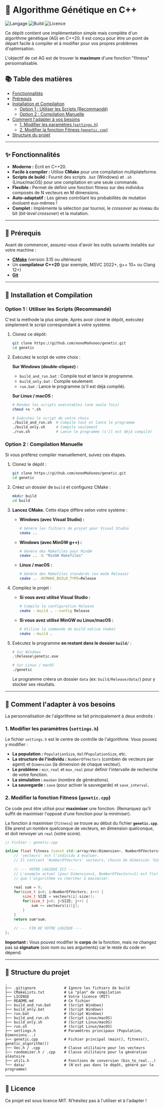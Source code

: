# 🧬 Algorithme Génétique en C++

![Langage](https://img.shields.io/badge/C%2B%2B-20-blue.svg)
![Build](https://img.shields.io/badge/build-CMake-green.svg)
![Licence](https://img.shields.io/badge/license-MIT-lightgrey.svg)

Ce dépôt contient une implémentation simple mais complète d'un algorithme génétique (AG) en C++20. Il est conçu pour être un point de départ facile à compiler et à modifier pour vos propres problèmes d'optimisation.

L'objectif de cet AG est de trouver le **maximum** d'une fonction "fitness" personnalisable.

## 📚 Table des matières

* [Fonctionnalités](#-fonctionnalités)
* [Prérequis](#-prérequis)
* [Installation et Compilation](#-installation-et-compilation)
    * [Option 1 : Utiliser les Scripts (Recommandé)](#option-1--utiliser-les-scripts-recommandé)
    * [Option 2 : Compilation Manuelle](#option-2--compilation-manuelle)
* [Comment l'adapter à vos besoins](#-comment-ladapter-à-vos-besoins)
    * [1. Modifier les paramètres (`settings.h`)](#1-modifier-les-paramètres-settingsh)
    * [2. Modifier la fonction Fitness (`genetic.cpp`)](#2-modifier-la-fonction-fitness-geneticcpp)
* [Structure du projet](#-structure-du-projet)

---

## ✨ Fonctionnalités

* **Moderne :** Écrit en C++20.
* **Facile à compiler :** Utilise **CMake** pour une compilation multiplateforme.
* **Scripts de build :** Fournit des scripts `.bat` (Windows) et `.sh` (Linux/macOS) pour une compilation en une seule commande.
* **Flexible :** Permet de définir une fonction fitness sur des individus composés de N vecteurs en M dimensions.
* **Auto-adaptatif :** Les gènes contrôlant les probabilités de mutation évoluent eux-mêmes !
* **Complet :** Implémente la sélection par tournoi, le *crossover* au niveau du bit (*bit-level crossover*) et la mutation.

---

## 🔧 Prérequis

Avant de commencer, assurez-vous d'avoir les outils suivants installés sur votre machine :

* [**CMake**](https://cmake.org/download/) (version 3.15 ou ultérieure)
* Un **compilateur C++20** (par exemple, MSVC 2022+, g++ 10+ ou Clang 12+)
* [**Git**](https://git-scm.com/)

---

## 🚀 Installation et Compilation

### Option 1 : Utiliser les Scripts (Recommandé)

C'est la méthode la plus simple. Après avoir cloné le dépôt, exécutez simplement le script correspondant à votre système.

1.  Clonez ce dépôt:
    ```bash
    git clone https://github.com/ooooMaXoooo/genetic.git
    cd genetic
    ```

2.  Exécutez le script de votre choix :

    **Sur Windows (double-cliquez) :**
    * `build_and_run.bat` : Compile tout et lance le programme.
    * `build_only.bat` : Compile seulement.
    * `run.bat` : Lance le programme (s'il est déjà compilé).

    **Sur Linux / macOS :**
    ```bash
    # Rendez les scripts exécutables (une seule fois)
    chmod +x *.sh

    # Exécutez le script de votre choix
    ./build_and_run.sh  # Compile tout et lance le programme
    ./build_only.sh     # Compile seulement
    ./run.sh            # Lance le programme (s'il est déjà compilé)
    ```

### Option 2 : Compilation Manuelle

Si vous préférez compiler manuellement, suivez ces étapes.

1.  Clonez le dépôt :
    ```bash
    git clone https://github.com/ooooMaXoooo/genetic.git
    cd genetic
    ```

2.  Créez un dossier de `build` et configurez CMake :
    ```bash
    mkdir build
    cd build
    ```

3.  **Lancez CMake.** Cette étape diffère selon votre système :

    * **Windows (avec Visual Studio) :**
        ```bash
        # Génère les fichiers de projet pour Visual Studio
        cmake ..
        ```
    * **Windows (avec MinGW g++) :**
        ```bash
        # Génère des Makefiles pour MinGW
        cmake .. -G "MinGW Makefiles"
        ```
    * **Linux / macOS :**
        ```bash
        # Génère des Makefiles standards (en mode Release)
        cmake .. -DCMAKE_BUILD_TYPE=Release
        ```

4.  Compilez le projet :
    * **Si vous avez utilisé Visual Studio :**
        ```bash
        # Compile la configuration Release
        cmake --build . --config Release
        ```
    * **Si vous avez utilisé MinGW ou Linux/macOS :**
        ```bash
        # Utilise la commande de build native (make)
        cmake --build .
        ```

5.  Exécutez le programme **en restant dans le dossier `build/`** :
    ```bash
    # Sur Windows
    .\Release\genetic.exe

    # Sur Linux / macOS
    ./genetic
    ```
    Le programme créera un dossier `data` (ex: `build/Release/data/`) pour y stocker ses résultats.

---

## 🔧 Comment l'adapter à vos besoins

La personnalisation de l'algorithme se fait principalement à deux endroits :

### 1. Modifier les paramètres (`settings.h`)

Le fichier `settings.h` est le centre de contrôle de l'algorithme. Vous pouvez y modifier :

* **La population :** `PopulationSize`, `HalfPopulationSize`, etc.
* **La structure de l'individu :** `NumberOfVectors` (combien de vecteurs par agent) et `Dimension` (la dimension de chaque vecteur).
* **Le problème :** `min_real` et `max_real` pour définir l'intervalle de recherche de votre fonction.
* **La simulation :** `maxGen` (nombre de générations).
* **La sauvegarde :** `save` (pour activer la sauvegarde) et `save_interval`.

### 2. Modifier la fonction Fitness (`genetic.cpp`)

Ce code peut être utilisé pour **maximiser** une fonction. (Remarquez qu'il suffit de maximiser l'opposé d'une fonction pour la minimiser).

La fonction à maximiser (`fitness`) se trouve au début du fichier **`genetic.cpp`**. Elle prend un nombre quelconque de vecteurs, en dimension quelconque, et doit renvoyer un `real` (votre score).

```cpp
// Fichier : genetic.cpp

inline float fitness (const std::array<Vec<Dimension>, NumberOfVectors>& vecteurs) { 
    // 'vecteurs' est l'individu à évaluer.
    // Il contient 'NumberOfVectors' vecteurs, chacun de dimension 'Dimension'.
    
    // --- VOTRE LOGIQUE ICI ---
    // L'exemple actuel (pour Dimension=1, NumberOfVectors=1) est f(x) = x²
    // que l'algorithme va chercher à maximiser.
    
    real sum = 0;   
    for(size_t i=0; i<NumberOfVectors; i++) {
        size_t SIZE = vecteurs[i].size();
        for(size_t j=0; j<SIZE; j++) {
            sum += vecteurs[i][j];
        }
    }
    return sum*sum;
    
    // --- FIN DE VOTRE LOGIQUE ---
};
````

**Important :** Vous pouvez modifier le **corps** de la fonction, mais ne changez pas sa **signature** (son nom ou ses arguments) car le reste du code en dépend.

-----

## 📁 Structure du projet

```
.
├── .gitignore             # Ignore les fichiers de build
├── CMakeLists.txt         # Le "plan" de compilation
├── LICENSE                # Votre licence (MIT)
├── README.md              # Ce fichier
├── build_and_run.bat      # (Script Windows)
├── build_only.bat         # (Script Windows)
├── run.bat                # (Script Windows)
├── build_and_run.sh       # (Script Linux/macOS)
├── build_only.sh          # (Script Linux/macOS)
├── run.sh                 # (Script Linux/macOS)
├── settings.h             # Paramètres principaux (Population, Dimensions...)
├── genetic.cpp            # Fichier principal (main(), fitness(), genetic_algorithm())
├── Vec.h / .cpp           # Classe utilitaire pour les vecteurs
├── randomizer.h / .cpp    # Classe utilitaire pour la génération aléatoire
├── utils.h                # Fonctions de conversion (bin_to_real...)
└── data/                  # (N'est pas dans le dépôt, généré par le programme)
```

-----

## 📄 Licence

Ce projet est sous licence MIT. N'hésitez pas à l'utiliser et à l'adapter \!
